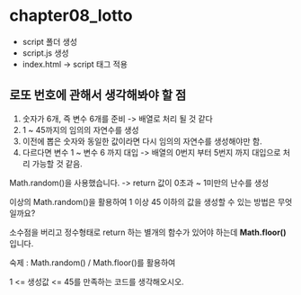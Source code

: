 # chapter08_lotto

- script 폴더 생성
- script.js 생성
- index.html -> script 태그 적용

## 로또 번호에 관해서 생각해봐야 할 점
1. 숫자가 6개, 즉 변수 6개를 준비 -> 배열로 처리 될 것 같다
2. 1 ~ 45까지의 임의의 자연수를 생성
3. 이전에 뽑은 숫자와 동일한 값이라면 다시 임의의 자연수를 생성해야만 함.
4. 다르다면 변수 1 ~ 변수 6 까지 대입 -> 배열의 0번지 부터 5번지 까지 대입으로 처리 가능할 것 같음.

Math.random()을 사용했습니다. -> return 값이 0초과 ~ 1미만의 난수를 생성

이상의 Math.random()을 활용하여 1 이상 45 이하의 값을 생성할 수 있는 방법은 무엇일까요?

소수점을 버리고 정수형태로 return 하는 별개의 함수가 있어야 하는데 __Math.floor()__ 입니다.

숙제 : Math.random() / Math.floor()를 활용하여

1 <= 생성값 <= 45를 만족하는 코드를 생각해오시오.